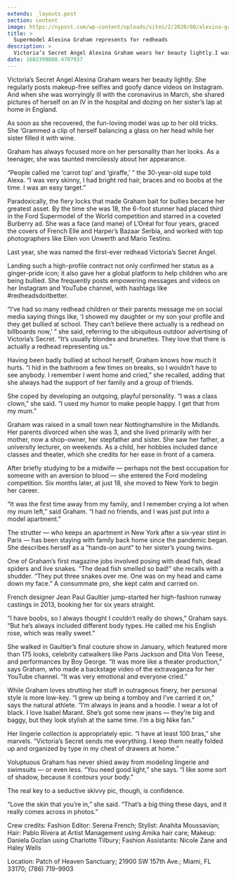 ```yaml
--- 
extends: _layouts.post 
section: content 
image: https://nypost.com/wp-content/uploads/sites/2/2020/08/alexina-graham.jpg?quality=90&strip=all&w=1200 
title: > 
  Supermodel Alexina Graham represents for redheads 
description: > 
  Victoria’s Secret Angel Alexina Graham wears her beauty lightly.I was an easy target.”Paradoxically, the fiery locks that made Graham bait for bullies became her greatest asset.Last year, she was named the first-ever redhead Victoria’s Secret Angel.They can’t believe there actually is a redhead on billboards now,’ ” she said, referring to the ubiquitous outdoor advertising of Victoria’s Secret.“Victoria’s Secret sends me everything. 
date: 1602399880.4707937 
--- 
```

Victoria’s Secret Angel Alexina Graham wears her beauty lightly. She regularly posts makeup-free selfies and goofy dance videos on Instagram. And when she was worryingly ill with the coronavirus in March, she shared pictures of herself on an IV in the hospital and dozing on her sister’s lap at home in England.

As soon as she recovered, the fun-loving model was up to her old tricks. She ‘Grammed a clip of herself balancing a glass on her head while her sister filled it with wine.

Graham has always focused more on her personality than her looks. As a teenager, she was taunted mercilessly about her appearance.

“People called me ‘carrot top’ and ‘giraffe,’ ” the 30-year-old supe told Alexa. “I was very skinny, I had bright red hair, braces and no boobs at the time. I was an easy target.”

Paradoxically, the fiery locks that made Graham bait for bullies became her greatest asset. By the time she was 18, the 6-foot stunner had placed third in the Ford Supermodel of the World competition and starred in a coveted Burberry ad. She was a face (and mane) of L’Oréal for four years, graced the covers of French Elle and Harper’s Bazaar Serbia, and worked with top photographers like Ellen von Unwerth and Mario Testino.

Last year, she was named the first-ever redhead Victoria’s Secret Angel.

Landing such a high-profile contract not only confirmed her status as a ginger-pride icon; it also gave her a global platform to help children who are being bullied. She frequently posts empowering messages and videos on her Instagram and YouTube channel, with hashtags like #redheadsdoitbetter.

“I’ve had so many redhead children or their parents message me on social media saying things like, ‘I showed my daughter or my son your profile and they get bullied at school. They can’t believe there actually is a redhead on billboards now,’ ” she said, referring to the ubiquitous outdoor advertising of Victoria’s Secret. “It’s usually blondes and brunettes. They love that there is actually a redhead representing us.”

Having been badly bullied at school herself, Graham knows how much it hurts. “I hid in the bathroom a few times on breaks, so I wouldn’t have to see anybody. I remember I went home and cried,” she recalled, adding that she always had the support of her family and a group of friends.

She coped by developing an outgoing, playful personality. “I was a class clown,” she said. “I used my humor to make people happy. I get that from my mum.”

Graham was raised in a small town near Nottinghamshire in the Midlands. Her parents divorced when she was 3, and she lived primarily with her mother, now a shop-owner, her stepfather and sister. She saw her father, a university lecturer, on weekends. As a child, her hobbies included dance classes and theater, which she credits for her ease in front of a camera.

After briefly studying to be a midwife — perhaps not the best occupation for someone with an aversion to blood — she entered the Ford modeling competition. Six months later, at just 18, she moved to New York to begin her career.

“It was the first time away from my family, and I remember crying a lot when my mum left,” said Graham. “I had no friends, and I was just put into a model apartment.”

The strutter — who keeps an apartment in New York after a six-year stint in Paris — has been staying with family back home since the pandemic began. She describes herself as a “hands-on aunt” to her sister’s young twins.

One of Graham’s first magazine jobs involved posing with dead fish, dead spiders and live snakes. “The dead fish smelled so bad!” she recalls with a shudder. “They put three snakes over me. One was on my head and came down my face.” A consummate pro, she kept calm and carried on.

French designer Jean Paul Gaultier jump-started her high-fashion runway castings in 2013, booking her for six years straight.

“I have boobs, so I always thought I couldn’t really do shows,” Graham says. “But he’s always included different body types. He called me his English rose, which was really sweet.”

She walked in Gaultier’s final couture show in January, which featured more than 175 looks, celebrity catwalkers like Paris Jackson and Dita Von Teese, and performances by Boy George. “It was more like a theater production,” says Graham, who made a backstage video of the extravaganza for her YouTube channel. “It was very emotional and everyone cried.”

While Graham loves strutting her stuff in outrageous finery, her personal style is more low-key. “I grew up being a tomboy and I’ve carried it on,” says the natural athlete. “I’m always in jeans and a hoodie. I wear a lot of black. I love Isabel Marant. She’s got some new jeans — they’re big and baggy, but they look stylish at the same time. I’m a big Nike fan.”

Her lingerie collection is appropriately epic. “I have at least 100 bras,” she marvels. “Victoria’s Secret sends me everything. I keep them neatly folded up and organized by type in my chest of drawers at home.”

Voluptuous Graham has never shied away from modeling lingerie and swimsuits — or even less. “You need good light,” she says. “I like some sort of shadow, because it contours your body.”

The real key to a seductive skivvy pic, though, is confidence.

“Love the skin that you’re in,” she said. “That’s a big thing these days, and it really comes across in photos.”

Crew credits: Fashion Editor: Serena French; Stylist: Anahita Moussavian; Hair: Pablo Rivera at Artist Management using Amika hair care; Makeup: Daniela Gozlan using Charlotte Tilbury; Fashion Assistants: Nicole Zane and Haley Wells

Location: Patch of Heaven Sanctuary; 21900 SW 157th Ave.; Miami, FL 33170; (786) 719-9903